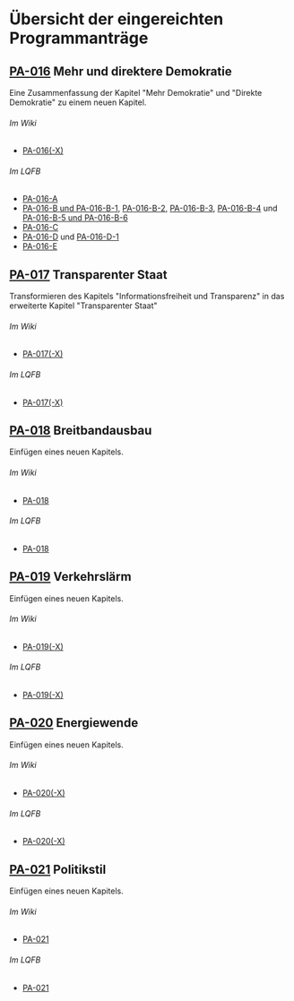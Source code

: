 # Übersicht der eingereichten Programmanträge


## [PA-016](help123/blob/master/PA-016.md) **Mehr und direktere Demokratie**

Eine Zusammenfassung der Kapitel "Mehr Demokratie" und "Direkte Demokratie" zu einem neuen Kapitel.

###### Im Wiki

 - [PA-016(-X)](https://wiki.piratenpartei.de/HE:Landesparteitage/2012.3/Antr%C3%A4ge#PA-016.28-X.29_Zusammenfassen_der_Kapitel_.22Mehr_Demokratie.22_und_.22Direkte_Demokratie.22_zum_Kapitel_.22Mehr_und_direktere_Demokratie.22)

###### Im LQFB

- [PA-016-A](https://lqfb.piratenpartei-hessen.de/initiative/show/155.html)
- [PA-016-B und PA-016-B-1](https://lqfb.piratenpartei-hessen.de/initiative/show/156.html), [PA-016-B-2](https://lqfb.piratenpartei-hessen.de/initiative/show/159.html), [PA-016-B-3](https://lqfb.piratenpartei-hessen.de/initiative/show/160.html), [PA-016-B-4](https://lqfb.piratenpartei-hessen.de/initiative/show/161.html) und [PA-016-B-5 und PA-016-B-6](https://lqfb.piratenpartei-hessen.de/initiative/show/162.html)
- [PA-016-C](https://lqfb.piratenpartei-hessen.de/initiative/show/164.html)
- [PA-016-D](https://lqfb.piratenpartei-hessen.de/initiative/show/165.html) und [PA-016-D-1](https://lqfb.piratenpartei-hessen.de/initiative/show/166.html)
- [PA-016-E](https://lqfb.piratenpartei-hessen.de/initiative/show/167.html)

## [PA-017](help123/blob/master/PA-017.md) **Transparenter Staat**

Transformieren des Kapitels "Informationsfreiheit und Transparenz" in das erweiterte Kapitel "Transparenter Staat"

###### Im Wiki

- [PA-017(-X)](https://wiki.piratenpartei.de/HE:Landesparteitage/2012.3/Antr%C3%A4ge#PA-017.28-X.29_Transformieren_des_Kapitels_.22Informationsfreiheit_und_Transparenz.22_in_das_erweiterte_Kapitel_.22Transparenter_Staat.22)

###### Im LQFB

- [PA-017(-X)](https://lqfb.piratenpartei-hessen.de/issue/show/98.html)

## [PA-018](help123/blob/master/PA-018.md) **Breitbandausbau**

Einfügen eines neuen Kapitels.

###### Im Wiki

- [PA-018](https://wiki.piratenpartei.de/HE:Landesparteitage/2012.3/Antr%C3%A4ge#PA-018_Breitbandausbau)

###### Im LQFB

- [PA-018](https://lqfb.piratenpartei-hessen.de/initiative/show/168.html)

## [PA-019](help123/blob/master/PA-019.md) **Verkehrslärm**

Einfügen eines neuen Kapitels.

###### Im Wiki

- [PA-019(-X)](https://wiki.piratenpartei.de/HE:Landesparteitage/2012.3/Antr%C3%A4ge#PA-019.28-X.29_Kapitel_.22Verkehrsl.C3.A4rm.22)

###### Im LQFB

- [PA-019(-X)](https://lqfb.piratenpartei-hessen.de/issue/show/99.html)

## [PA-020](help123/blob/master/PA-020.md) **Energiewende**

Einfügen eines neuen Kapitels.

###### Im Wiki

- [PA-020(-X)](https://wiki.piratenpartei.de/HE:Landesparteitage/2012.3/Antr%C3%A4ge#PA-020.28-X.29_Kapitel_.22Energiewende.22)

###### Im LQFB

- [PA-020(-X)](https://lqfb.piratenpartei-hessen.de/issue/show/101.html)

## [PA-021](help123/blob/master/PA-021.md) **Politikstil**

Einfügen eines neuen Kapitels.

###### Im Wiki

- [PA-021](https://wiki.piratenpartei.de/HE:Landesparteitage/2012.3/Antr%C3%A4ge#PA-021_Politikstil)

###### Im LQFB

- [PA-021](https://lqfb.piratenpartei-hessen.de/initiative/show/169.html)